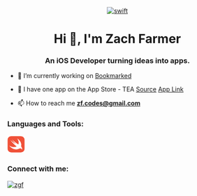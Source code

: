 <p align="center"> <a href="" target="_blank" rel="noreferrer"> <img src="https://user-images.githubusercontent.com/74038190/225813708-98b745f2-7d22-48cf-9150-083f1b00d6c9.gif" alt="swift" width="500" height="300"/> </a> </p>


<h1 align="center">Hi 👋, I'm Zach Farmer</h1>
<h3 align="center">An iOS Developer turning ideas into apps.</h3>

- 🔭 I’m currently working on [Bookmarked](https://github.com/ZF4/Bookmarked)

- 📱 I have one app on the App Store - TEA [Source](https://github.com/ZF4/TEA) [App Link]([https://github.com/ZF4/TEA](https://apps.apple.com/us/app/t-e-a/id6477495855)) 

- 📫 How to reach me **zf.codes@gmail.com**

<h3 align="left">Languages and Tools:</h3>
<p align="left"> <a href="https://developer.apple.com/swift/" target="_blank" rel="noreferrer"> <img src="https://raw.githubusercontent.com/devicons/devicon/master/icons/swift/swift-original.svg" alt="swift" width="40" height="40"/> </a> </p>


<h3 align="left">Connect with me:</h3>
<p align="left">
<a href="https://linkedin.com/in/zgf" target="blank"><img align="center" src="https://raw.githubusercontent.com/rahuldkjain/github-profile-readme-generator/master/src/images/icons/Social/linked-in-alt.svg" alt="zgf" height="30" width="40" /></a>
</p>
